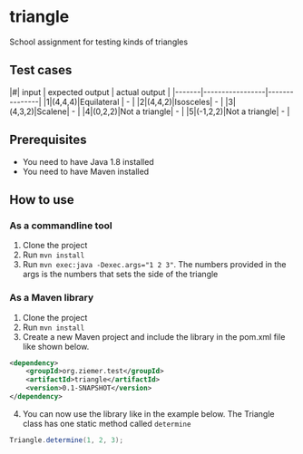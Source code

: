 # triangle
School assignment for testing kinds of triangles

## Test cases
|#| input | expected output | actual output |
|-------|-----------------|---------------|
|1|(4,4,4)|Equilateral      |    -          |
|2|(4,4,2)|Isosceles| - |
|3|(4,3,2)|Scalene| - |
|4|(0,2,2)|Not a triangle| - |
|5|(-1,2,2)|Not a triangle| - |

## Prerequisites
- You need to have Java 1.8 installed
- You need to have Maven installed

## How to use
### As a commandline tool
1. Clone the project
2. Run `mvn install`
3. Run `mvn exec:java -Dexec.args="1 2 3"`. The numbers provided in the args is the numbers that sets the side of the triangle

### As a Maven library
1. Clone the project
2. Run `mvn install`
3. Create a new Maven project and include the library in the pom.xml file like shown below.
```xml
<dependency>
    <groupId>org.ziemer.test</groupId>
    <artifactId>triangle</artifactId>
    <version>0.1-SNAPSHOT</version>
</dependency>
```
4. You can now use the library like in the example below. The Triangle class has one static method called `determine`
```java
Triangle.determine(1, 2, 3);
```
